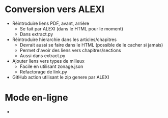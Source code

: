 # Conversion vers ALEXI

- Réintroduire liens PDF, avant, arrière
  - Se fait par ALEXI (dans le HTML pour le moment)
  - Dans extract.py
- Réintroduire hierarchie dans les articles/chapitres
  - Devrait aussi se faire dans le HTML (possible de le cacher si jamais)
  - Permet d'avoir des liens vers chapitres/sections
  - Aussi dans extract.py
- Ajouter liens vers types de milieux
  - Facile en utilisant zonage.json
  - Refactorage de link.py
- GitHub action utilisant le zip genere par ALEXI


# Mode en-ligne

- 
